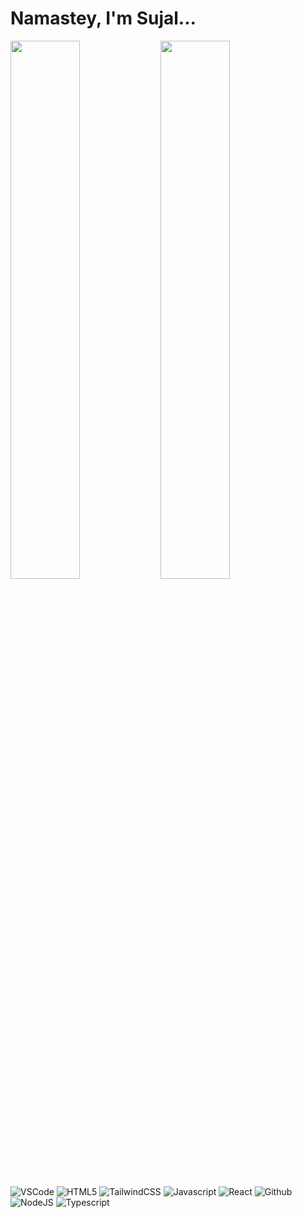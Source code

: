# Namastey, I'm Sujal...

<img align="left" width="47%" src="https://github-readme-stats.vercel.app/api?username=Sujalogy&show_icons=true&theme=radical"/>

<img align="left" width="47%" src="https://github-readme-stats.vercel.app/api/top-langs/?username=Sujalogy&layout=compact"/>

<img alt="VSCode" src="https://img.shields.io/badge/Visual%20Studio%20Code-0078d7.svg?style=for-the-badge&logo=visual-studio-code&logoColor=white"/>

<img alt="HTML5" src="https://img.shields.io/badge/html5-%23E34F26.svg?style=for-the-badge&logo=html5&logoColor=white" />

<img alt="TailwindCSS" src="https://img.shields.io/badge/tailwindcss-%2338B2AC.svg?style=for-the-badge&logo=tailwind-css&logoColor=white"/>

<img alt="Javascript" src="https://img.shields.io/badge/javascript-%23323330.svg?style=for-the-badge&logo=javascript&logoColor=%23F7DF1E" />

<img alt="React" src="https://img.shields.io/badge/react-%2320232a.svg?style=for-the-badge&logo=react&logoColor=%2361DAFB"/>

<img alt="Github" src="https://img.shields.io/badge/github-%23121011.svg?style=for-the-badge&logo=github&logoColor=white" />

<img alt="NodeJS" src="https://img.shields.io/badge/node.js-6DA55F?style=for-the-badge&logo=node.js&logoColor=white"/>

<img alt="Typescript" src="https://img.shields.io/badge/typescript-%23007ACC.svg?style=for-the-badge&logo=typescript&logoColor=white" />

<img alt="" src="" />

<img alt="" src="" />
